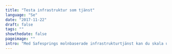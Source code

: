 ```yaml
---
title: "Testa infrastruktur som tjänst"
language: "Se"
date: "2017-11-22"
draft: false
tags: ""
showthedate: false
pageimage: ""
intro: "Med Safesprings molnbaserade infrastrukturtjänst kan du skala upp och ner din infrastruktur efter behov. Levereras ifrån säkra datahallar inom landet."
---
```

